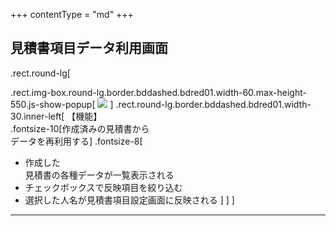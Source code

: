 +++
contentType = "md"
+++


## 見積書項目データ利用画面

.rect.round-lg[

.rect.img-box.round-lg.border.bddashed.bdred01.width-60.max-height-550.js-show-popup[
![](./resource/screens/05.png)
]
.rect.round-lg.border.bddashed.bdred01.width-30.inner-left[
【機能】  
.fontsize-10[作成済みの見積書から<br>データを再利用する]
.fontsize-8[
- 作成した  
見積書の各種データが一覧表示される
- チェックボックスで反映項目を絞り込む
- 選択した人名が見積書項目設定画面に反映される
]
]
]

---